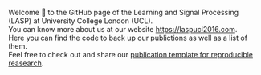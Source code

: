 Welcome 👋 to the GitHub page of the Learning and Signal Processing (LASP) at University College London (UCL).   
You can know more about us at our website https://laspucl2016.com.  
Here you can find the code to back up our publictions as well as a list of them.   
Feel free to check out and share our [publication template for reproducible reasearch](https://github.com/LASP-UCL/Research-project-template).
